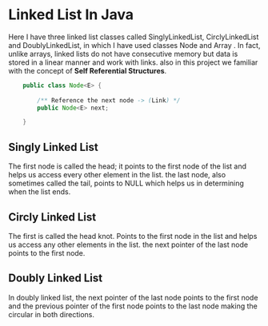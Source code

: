 # Linked List In Java

Here I have three linked list classes called SinglyLinkedList, CirclyLinkedList and DoublyLinkedList, in which I have used classes Node and Array . In fact, unlike arrays, linked lists do not have consecutive memory but data is stored in a linear manner and work with links. also in this project we familiar with the concept of **Self Referential Structures**. 

```Java
    public class Node<E> {
    
        /** Reference the next node -> (Link) */
        public Node<E> next;

    }
```
## Singly Linked List

The first node is called the head; it points to the first node of the list and helps us access every other element in the list. the last node, also sometimes called the tail, points to NULL which helps us in determining when the list ends.

## Circly Linked List

The first is called the head knot. Points to the first node in the list and helps us access any other elements in the list. the next pointer of the last node points to the first node.

## Doubly Linked List

In doubly linked list, the next pointer of the last node points to the first node 
and the previous pointer of the first node points to the last node making the circular in both directions.
